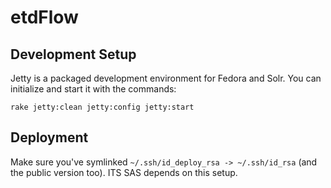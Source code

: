 # etdFlow

## Development Setup

Jetty is a packaged development environment for Fedora and Solr. You can initialize and start it with the commands:

```
rake jetty:clean jetty:config jetty:start
```

## Deployment

Make sure you've symlinked `~/.ssh/id_deploy_rsa -> ~/.ssh/id_rsa` (and the public version too). ITS SAS depends on 
 this setup.
